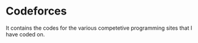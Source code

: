 # Codeforces

It contains the codes for the various competetive programming sites that I have coded on.
